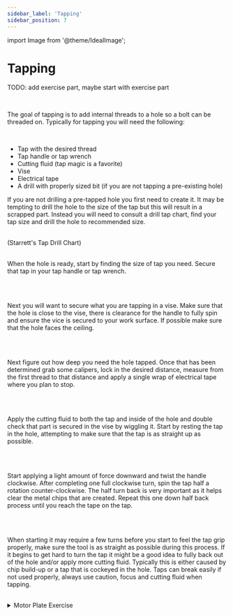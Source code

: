 ```yaml
---
sidebar_label: 'Tapping'
sidebar_position: 7
---
```


import Image from '@theme/IdealImage';

# Tapping

TODO: add exercise part, maybe start with exercise part

<br/>

The goal of tapping is to add internal threads to a hole so a bolt can be threaded on. Typically for tapping you will need the following:

<br/>

- Tap with the desired thread
- Tap handle or tap wrench
- Cutting fluid (tap magic is a favorite)
- Vise
- Electrical tape
- A drill with properly sized bit (if you are not tapping a pre-existing hole)

If you are not drilling a pre-tapped hole you first need to create it. It may be tempting to drill the hole to the size of the tap but this will result in a scrapped part. Instead you will need to consult a drill tap chart, find your tap size and drill the hole to recommended size. 

<br/>

<div style={{ textAlign: 'center'}}><div style={{overflow: 'hidden', display: 'inline-block', margin: '0.00px 0.00px'}}><span style={{overflow: 'hidden', display: 'inline-block', margin: '0.00px 0.00px', border: '0.00px solid #000000', transform: 'rotate(0.00rad) translateZ(0px)',  width: '617.00px', height: '768.51px'}}><Image autoLoad={"true"} img={require("/static/media/mechanical/image_0.png")} style={{ width: '617.00px', height: '768.51px', marginLeft: '0.00px', marginTop: '0.00px', transform: 'rotate(0.00rad) translateZ(0px)', maxWidth: "none"}}></Image></span></div></div>

<div style={{ textAlign: 'center'}}>(Starrett's Tap Drill Chart)</div>

<br/>

When the hole is ready, start by finding the size of tap you need. Secure that tap in your tap handle or tap wrench.

<br/>

<div style={{ textAlign: 'center'}}><div style={{overflow: 'hidden', display: 'inline-block', margin: '0.00px 0.00px'}}><span style={{overflow: 'hidden', display: 'inline-block', margin: '0.00px 0.00px', border: '0.00px solid #000000', transform: 'rotate(0.00rad) translateZ(0px)',  width: '342.50px', height: '170.30px'}}><Image autoLoad={"true"} img={require("/static/media/mechanical/image_1.jpg")} style={{ width: '368.05px', height: '649.68px', marginLeft: '-4.73px', marginTop: '-174.51px', transform: 'rotate(0.00rad) translateZ(0px)', maxWidth: "none"}}></Image></span></div><div style={{overflow: 'hidden', display: 'inline-block', margin: '0.00px 0.00px'}}><span style={{overflow: 'hidden', display: 'inline-block', margin: '0.00px 0.00px', border: '0.00px solid #000000', transform: 'rotate(0.00rad) translateZ(0px)',  width: '258.50px', height: '202.70px'}}><Image autoLoad={"true"} img={require("/static/media/mechanical/image_2.jpg")} style={{ width: '326.53px', height: '581.80px', marginLeft: '-43.96px', marginTop: '-140.71px', transform: 'rotate(0.00rad) translateZ(0px)', maxWidth: "none"}}></Image></span></div></div>

<br/>

Next you will want to secure what you are tapping in a vise. Make sure that the hole is close to the vise, there is clearance for the handle to fully spin and ensure the vice is secured to your work surface. If possible make sure that the hole faces the ceiling.

<br/>

<div style={{ textAlign: 'center'}}><div style={{overflow: 'hidden', display: 'inline-block', margin: '0.00px 0.00px'}}><span style={{overflow: 'hidden', display: 'inline-block', margin: '0.00px 0.00px', border: '0.00px solid #000000', transform: 'rotate(0.00rad) translateZ(0px)',  width: '533.50px', height: '516.38px'}}><Image autoLoad={"true"} img={require("/static/media/mechanical/image_3.jpg")} style={{ width: '735.23px', height: '1303.29px', marginLeft: '-99.22px', marginTop: '-514.03px', transform: 'rotate(0.00rad) translateZ(0px)', maxWidth: "none"}}></Image></span></div></div>

<br/>

Next figure out how deep you need the hole tapped. Once that has been determined grab some calipers, lock in the desired distance, measure from the first thread to that distance and apply a single wrap of electrical tape where you plan to stop.

<br/>

<div style={{ textAlign: 'center'}}><div style={{overflow: 'hidden', display: 'inline-block', margin: '0.00px 0.00px'}}><span style={{overflow: 'hidden', display: 'inline-block', margin: '0.00px 0.00px', border: '0.00px solid #000000', transform: 'rotate(0.00rad) translateZ(0px)',  width: '624.00px', height: '493.33px'}}><Image autoLoad={"true"} img={require("/static/media/mechanical/image_4.jpg")} style={{ width: '624.00px', height: '1106.69px', marginLeft: '0.00px', marginTop: '-75.77px', transform: 'rotate(0.00rad) translateZ(0px)', maxWidth: "none"}}></Image></span></div></div>

<br/>

Apply the cutting fluid to both the tap and inside of the hole and double check that part is secured in the vise by wiggling it. Start by resting the tap in the hole, attempting to make sure that the tap is as straight up as possible.

<br/>

<div style={{ textAlign: 'center'}}><div style={{overflow: 'hidden', display: 'inline-block', margin: '0.00px 0.00px'}}><span style={{overflow: 'hidden', display: 'inline-block', margin: '0.00px 0.00px', border: '0.00px solid #000000', transform: 'rotate(0.00rad) translateZ(0px)',  width: '221.50px', height: '440.67px'}}><Image autoLoad={"true"} img={require("/static/media/mechanical/image_5.jpg")} style={{ width: '356.96px', height: '636.58px', marginLeft: '-50.34px', marginTop: '-87.33px', transform: 'rotate(0.00rad) translateZ(0px)', maxWidth: "none"}}></Image></span></div></div>

<br/>

Start applying a light amount of force downward and twist the handle clockwise. After completing one full clockwise turn, spin the tap half a rotation counter-clockwise. The half turn back is very important as it helps clear the metal chips that are created. Repeat this one down half back process until you reach the tape on the tap. 

<br/>

<div style={{ textAlign: 'center'}}><div style={{overflow: 'hidden', display: 'inline-block', margin: '0.00px 0.00px'}}><span style={{overflow: 'hidden', display: 'inline-block', margin: '0.00px 0.00px', border: '0.00px solid #000000', transform: 'rotate(0.00rad) translateZ(0px)',  width: '253.06px', height: '497.50px'}}><Image autoLoad={"true"} img={require("/static/media/mechanical/tapping/image_6.jpg")} style={{ width: '385.14px', height: '683.91px', marginLeft: '-100.61px', marginTop: '0.00px', transform: 'rotate(0.00rad) translateZ(0px)', maxWidth: "none"}}></Image></span></div></div>

<br/>

When starting it may require a few turns before you start to feel the tap grip properly, make sure the tool is as straight as possible during this process. If it begins to get hard to turn the tap it might be a good idea to fully back out of the hole and/or apply more cutting fluid. Typically this is either caused by chip build-up or a tap that is cockeyed in the hole. Taps can break easily if not used properly, always use caution, focus and cutting fluid when tapping.

<br/>

<details>
  <summary>
    Motor Plate Exercise
  </summary>
  <div> 
  Use either a new plate, strip of bar stock or select a location where a #10 hole sized hole can exist on a motor plate.
  <br/>
  Create a THRU hole using a #21 or 5-32 drill bit. Use the 10-32 tap on this hole, using the information above. You do not need to worry about bottoming out. When done you should be able to thread a 10-32 bolts into the hole. 1/8" is the minimum thickness required for this tap.
  </div>
</details>